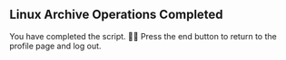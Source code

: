 ## Linux Archive Operations Completed
You have completed the script. 👏🏻 Press the end button to return to the profile page and log out.